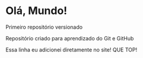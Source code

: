 # Olá, Mundo!
 Primeiro repositório versionado

Repositório criado para aprendizado do Git e GitHub

Essa linha eu adicionei diretamente no site! QUE TOP!
